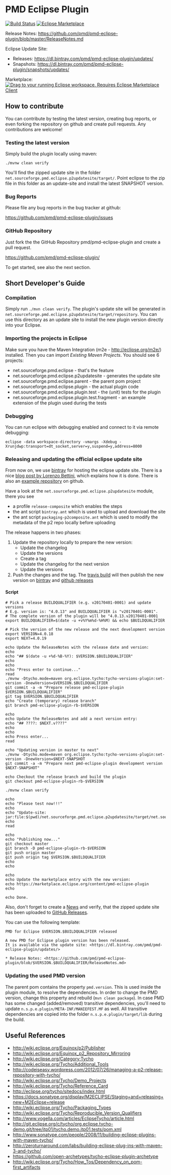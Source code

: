 # PMD Eclipse Plugin

[![Build Status](https://travis-ci.com/pmd/pmd-eclipse-plugin.svg?branch=master)](https://travis-ci.com/pmd/pmd-eclipse-plugin)
[![Eclipse Marketplace](https://img.shields.io/eclipse-marketplace/v/pmd-eclipse-plugin.svg)](https://marketplace.eclipse.org/content/pmd-eclipse-plugin)

Release Notes: <https://github.com/pmd/pmd-eclipse-plugin/blob/master/ReleaseNotes.md>

Eclipse Update Site:

*   Releases: <https://dl.bintray.com/pmd/pmd-eclipse-plugin/updates/>
*   Snapshots: <https://dl.bintray.com/pmd/pmd-eclipse-plugin/snapshots/updates/>

Marketplace: [![Drag to your running Eclipse workspace. Requires Eclipse Marketplace Client](https://marketplace.eclipse.org/sites/all/themes/solstice/public/images/marketplace/btn-install.png)](http://marketplace.eclipse.org/marketplace-client-intro?mpc_install=2755329)

## How to contribute

You can contribute by testing the latest version, creating bug reports, or even forking
the repository on github and create pull requests. Any contributions are welcome!


### Testing the latest version
Simply build the plugin locally using maven:

    ./mvnw clean verify

You'll find the zipped update site in the folder `net.sourceforge.pmd.eclipse.p2updatesite/target/`. Point eclipse to the zip file in this folder as an update-site and install the
latest SNAPSHOT version.


### Bug Reports

Please file any bug reports in the bug tracker at github:

<https://github.com/pmd/pmd-eclipse-plugin/issues>

### GitHub Repository

Just fork the the GitHub Repository pmd/pmd-eclipse-plugin and create a pull request.

<https://github.com/pmd/pmd-eclipse-plugin/>

To get started, see also the next section.


## Short Developer's Guide

### Compilation
Simply run `./mvn clean verify`. The plugin's update site will be generated in
`net.sourceforge.pmd.eclipse.p2updatesite/target/repository`. You can use this directory as
an update site to install the new plugin version directly into your Eclipse.

### Importing the projects in Eclipse
Make sure you have the Maven Integration (m2e - http://eclipse.org/m2e/) installed. Then you can
import *Existing Maven Projects*.
You should see 6 projects:

* net.sourceforge.pmd.eclipse - that's the feature
* net.sourceforge.pmd.eclipse.p2updatesite - generates the update site
* net.sourceforge.pmd.eclipse.parent - the parent pom project
* net.sourceforge.pmd.eclipse.plugin - the actual plugin code
* net.sourceforge.pmd.eclipse.plugin.test - the (unit) tests for the plugin
* net.sourceforge.pmd.eclipse.plugin.test.fragment - an example extension of the plugin used during the tests

### Debugging
You can run eclipse with debugging enabled and connect to it via remote debugging:

    eclipse -data workspace-directory -vmargs -Xdebug -Xrunjdwp:transport=dt_socket,server=y,suspend=y,address=8000


### Releasing and updating the official eclipse update site

From now on, we use [bintray](https://bintray.com) for hosting the eclipse update site.
There is a nice [blog post by Lorenzo Bettini](http://www.lorenzobettini.it/2016/02/publish-an-eclipse-p2-composite-repository-on-bintray/), which explains how it is done. There is also an [example repository](https://github.com/LorenzoBettini/p2composite-bintray-example) on github.


Have a look at the `net.sourceforge.pmd.eclipse.p2updatesite` module, there you see

*   a profile `release-composite` which enables the steps
*   the ant script `bintray.ant` which is used to upload and download the site
*   the ant script `packaging-p2composite.ant` which is used to modify the metadata of the
    p2 repo locally before uploading

The release happens in two phases:

1.  Update the repository locally to prepare the new version:
    *   Update the changelog
    *   Update the versions
    *   Create a tag
    *   Update the changelog for the next version
    *   Update the versions
2.  Push the changes and the tag. The [travis build](https://travis-ci.com/pmd/pmd-eclipse-plugin) will
    then publish the new version on [bintray](https://dl.bintray.com/pmd/pmd-eclipse-plugin/) and
    [github releases](https://github.com/pmd/pmd-eclipse-plugin/releases)


#### Script

    # Pick a release BUILDQUALIFIER (e.g. v20170401-0001) and update versions
    # E.g. version is: "4.0.13" and BUILDQUALIFIER is "v20170401-0001".
    # The complete version of the plugin will be "4.0.13.v20170401-0001
    export BUILDQUALIFIER=$(date -u +v%Y%m%d-%H%M) && echo $BUILDQUALIFIER
    
    # Pick the version of the new release and the next development version
    export VERSION=4.0.18
    export NEXT=4.0.19
    
    echo Update the ReleaseNotes with the release date and version:
    echo 
    echo "## $(date -u +%d-%B-%Y): $VERSION.$BUILDQUALIFIER"
    echo
    echo
    echo "Press enter to continue..."
    read
    ./mvnw -Dtycho.mode=maven org.eclipse.tycho:tycho-versions-plugin:set-version -DnewVersion=$VERSION.$BUILDQUALIFIER
    git commit -a -m "Prepare release pmd-eclipse-plugin $VERSION.$BUILDQUALIFIER"
    git tag $VERSION.$BUILDQUALIFIER
    echo "Create (temporary) release branch"
    git branch pmd-eclipse-plugin-rb-$VERSION
    
    echo
    echo Update the ReleaseNotes and add a next version entry:
    echo "## ????: $NEXT.v????"
    echo
    echo
    echo Press enter...
    read
    
    echo "Updating version in master to next"
    ./mvnw -Dtycho.mode=maven org.eclipse.tycho:tycho-versions-plugin:set-version -DnewVersion=$NEXT-SNAPSHOT
    git commit -a -m "Prepare next pmd-eclipse-plugin development version $NEXT-SNAPSHOT"
    
    echo Checkout the release branch and build the plugin
    git checkout pmd-eclipse-plugin-rb-$VERSION
    
    ./mvnw clean verify
    
    echo
    echo "Please test now!!!"
    echo
    echo "Update-site: jar:file:$(pwd)/net.sourceforge.pmd.eclipse.p2updatesite/target/net.sourceforge.pmd.eclipse.p2updatesite-$VERSION.$BUILDQUALIFIER.zip!/"
    echo
    read
    
    echo
    echo "Publishing now..."
    git checkout master
    git branch -D pmd-eclipse-plugin-rb-$VERSION
    git push origin master
    git push origin tag $VERSION.$BUILDQUALIFIER
    echo
    echo
    
    echo
    echo Update the marketplace entry with the new version:
    echo https://marketplace.eclipse.org/content/pmd-eclipse-plugin
    echo
    
    echo Done.

Also, don't forget to create a [News](https://sourceforge.net/p/pmd/news/) and
verify, that the zipped update site has been uploaded to
[GitHub Releases](https://github.com/pmd/pmd-eclipse-plugin/releases).

You can use the following template:

    PMD for Eclipse $VERSION.$BUILDQUALIFIER released
    
    A new PMD for Eclipse plugin version has been released.
    It is available via the update site: <https://dl.bintray.com/pmd/pmd-eclipse-plugin/updates/>
    
    * Release Notes: <https://github.com/pmd/pmd-eclipse-plugin/blob/$VERSION.$BUILDQUALIFIER/ReleaseNotes.md>



### Updating the used PMD version
The parent pom contains the property `pmd.version`. This is used inside the plugin module, to resolve the dependencies.
In order to change the PMD version, change this property and rebuild (`mvn clean package`). In case PMD has some
changed (added/removed) transitive dependencies, you'll need to update `n.s.p.e.plugin/META-INF/MANIEFEST.MF` as well.
All transitive dependencies are copied into the folder `n.s.p.e.plugin/target/lib` during the build.


## Useful References

* <http://wiki.eclipse.org/Equinox/p2/Publisher>
* <http://wiki.eclipse.org/Equinox_p2_Repository_Mirroring>
* <http://wiki.eclipse.org/Category:Tycho>
* <http://wiki.eclipse.org/Tycho/Additional_Tools>
* <http://codeiseasy.wordpress.com/2012/07/26/managing-a-p2-release-repository-with-tycho/>
* <http://wiki.eclipse.org/Tycho/Demo_Projects>
* <http://wiki.eclipse.org/Tycho/Reference_Card>
* <http://eclipse.org/tycho/sitedocs/index.html>
* <https://docs.sonatype.org/display/M2ECLIPSE/Staging+and+releasing+new+M2Eclipse+release>
* <http://wiki.eclipse.org/Tycho/Packaging_Types>
* <http://wiki.eclipse.org/Tycho/Reproducible_Version_Qualifiers>
* <http://www.vogella.com/articles/EclipseTycho/article.html>
* <http://git.eclipse.org/c/tycho/org.eclipse.tycho-demo.git/tree/itp01/tycho.demo.itp01.tests/pom.xml>
* <http://www.sonatype.com/people/2008/11/building-eclipse-plugins-with-maven-tycho/>
* <http://zeroturnaround.com/labs/building-eclipse-plug-ins-with-maven-3-and-tycho/>
* <https://github.com/open-archetypes/tycho-eclipse-plugin-archetype>
* <http://wiki.eclipse.org/Tycho/How_Tos/Dependency_on_pom-first_artifacts>
